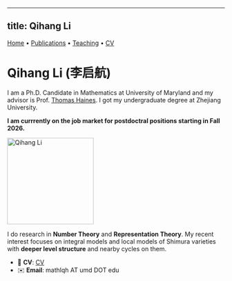
---
title: Qihang Li
---

[Home](/) • [Publications](/publications) • [Teaching](/teaching) • [CV](/cv)

# Qihang Li (李启航)

I am a Ph.D. Candidate in Mathematics at University of Maryland and my advisor is Prof. [Thomas Haines](https://math.umd.edu/~tjh/). I got my undergraduate degree at Zhejiang University.

**I am currrently on the job market for postdoctral positions starting in Fall 2026.**

<img src="/assets/img/Li_Qihang.jpg" alt="Qihang Li" width="200">

I do research in **Number Theory** and **Representation Theory**. My recent interest focuses on integral models and local models of Shimura varieties with **deeper level structure** and nearby cycles on them.

- 📄 **CV**: [CV](/files/CV.pdf)
- ✉️ **Email**: mathlqh AT umd DOT edu


<script id="MathJax-script" async src="https://cdn.jsdelivr.net/npm/mathjax@3/es5/tex-mml-chtml.js"></script>
